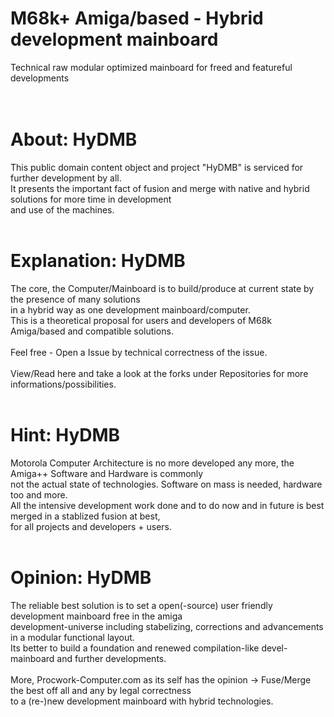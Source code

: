 # M68k+ Amiga/based - Hybrid development mainboard
Technical raw modular optimized mainboard for freed and featureful developments<br>
<br><br>
# About: HyDMB
This public domain content object and project "HyDMB" is serviced for further development by all.<br>
It presents the important fact of fusion and merge with native and hybrid solutions for more time in development<br>
and use of the machines.<br>
<br>
# Explanation: HyDMB
The core, the Computer/Mainboard is to build/produce at current state by the presence of many solutions<br>
in a hybrid way as one development mainboard/computer.<br>
This is a theoretical proposal for users and developers of M68k Amiga/based and compatible solutions.<br>
<br>
Feel free - Open a Issue by technical correctness of the issue.<br>
<br>
View/Read here and take a look at the forks under Repositories for more informations/possibilities.<br>
<br>
# Hint: HyDMB
Motorola Computer Architecture is no more developed any more, the Amiga++ Software and Hardware is commonly<br>
not the actual state of technologies. Software on mass is needed, hardware too and more.<br>
All the intensive development work done and to do now and in future is best merged in a stablized fusion at best,<br>
for all projects and developers + users.<br>
<br>
# Opinion: HyDMB
The reliable best solution is to set a open(-source) user friendly development mainboard free in the amiga<br>
development-universe including stabelizing, corrections and advancements in a modular functional layout.<br>
Its better to build a foundation and renewed compilation-like devel-mainboard and further developments.<br>
<br>
More, Procwork-Computer.com as its self has the opinion -> Fuse/Merge the best off all and any by legal correctness<br>
to a (re-)new development mainboard with hybrid technologies.

